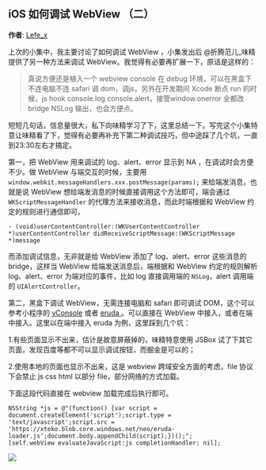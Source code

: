 iOS 如何调试 WebView （二）
--------
**作者**: [Lefe_x](https://weibo.com/u/5953150140)

上次的小集中，我主要讨论了如何调试 WebView ，小集发出后  @折腾范儿_味精 提供了另一种方法来调试 WebView。我觉得有必要再扩展一下，原话是这样的：

> 真说方便还是植入一个 webview console 在 debug 环境，可以在黑盒下不连电脑不连 safari 调 dom，调js，另外在开发期间 Xcode 断点 run 的时候，js hook console.log console.alert，接管window.onerror 全都改 bridge NSLog 输出，也会方便点。

短短几句话，信息量很大，私下向味精学习了下，这里总结一下。写完这个小集特意让味精看了下，觉得有必要再补充下第二种调试技巧，但中途踩了几个坑，一直到23:30左右才搞定。

第一，把 WebView 用来调试的 log、alert、error 显示到 NA ，在调试时会方便不少。做 WebView 与端交互的时候，主要用 `window.webkit.messageHandlers.xxx.postMessage(params);` 来给端发消息，也就是说 WebView 想给端发消息的时候直接调用这个方法即可，端会通过 `WKScriptMessageHandler` 的代理方法来接收消息，而此时端根据和 WebView 约定的规则进行通信即可。

```
- (void)userContentController:(WKUserContentController *)userContentController didReceiveScriptMessage:(WKScriptMessage *)message
```

而添加调试信息，无非就是给 WebView 添加了 log、alert、error 这些消息的 bridge，这样当 WebView 给端发送消息后，端根据和 WebView 约定的规则解析 log、alert、error 为端对应的事件，比如 log 直接调用端的 `NSLog`，alert 调用端的 `UIAlertController`。

第二，黑盒下调试 WebView，无需连接电脑和 safari 即可调试 DOM，这个可以参考小程序的 [vConsole](https://github.com/Tencent/vConsole) 或者 [eruda
](https://github.com/liriliri/eruda) 。可以直接在 WebView 中接入，或者在端中接入。这里以在端中接入 eruda 为例，这里踩到几个坑：

1.有些页面显示不出来，估计是故意屏蔽掉的，味精特意使用 JSBox 试了下其它页面，发现百度等都不可以显示调试按钮，而掘金是可以的；

2.使用本地的页面也显示不出来，这是 webview 跨域安全方面的考虑，file 协议下会禁止 js css html 以部分 file，部分网络的方式加载。

下面这段代码直接在 webview 加载完成后执行即可。

```
NSString *js = @"(function() {var script = document.createElement('script');script.type = 'text/javascript';script.src = 'https://xteko.blob.core.windows.net/neo/eruda-loader.js';document.body.appendChild(script);})();";
[self.webView evaluateJavaScript:js completionHandler: nil];
```


![](https://github.com/awesome-tips/iOS-Tips/blob/master/images/2018/05/14-1.jpg)